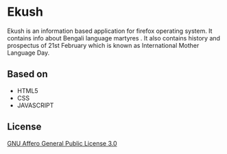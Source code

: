 Ekush
===============

Ekush is an information based application for firefox operating system. It contains info about Bengali language martyres . It also contains history and prospectus of 21st February which is known as International Mother Language Day. 


Based on
--------

 * HTML5
 * CSS
 * JAVASCRIPT


License
-------

[GNU Affero General Public License 3.0](http://www.gnu.org/licenses/agpl-3.0.html)
